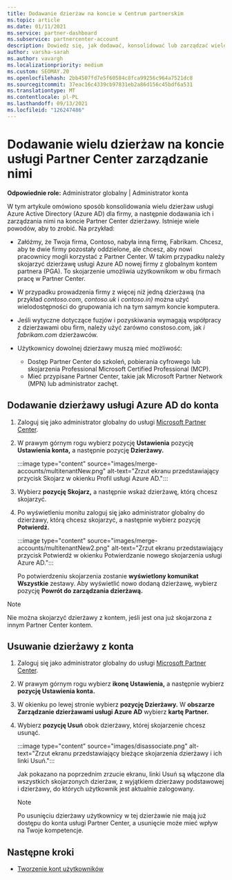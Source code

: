 ```yaml
---
title: Dodawanie dzierżaw na koncie w Centrum partnerskim
ms.topic: article
ms.date: 01/11/2021
ms.service: partner-dashboard
ms.subservice: partnercenter-account
description: Dowiedz się, jak dodawać, konsolidować lub zarządzać wieloma dzierżawami usługi Azure AD na koncie usługi Partner Center, i dowiedz się, dlaczego warto to zrobić.
author: varsha-sarah
ms.author: vavargh
ms.localizationpriority: medium
ms.custom: SEOMAY.20
ms.openlocfilehash: 2bb4507fd7e5f60584c8fca99256c964a7521dc8
ms.sourcegitcommit: 37eac16c4339cb97831eb2a86d156c45bdf6a531
ms.translationtype: MT
ms.contentlocale: pl-PL
ms.lasthandoff: 09/13/2021
ms.locfileid: "126247486"
---
```

# <a name="add-and-manage-multiple-tenants-in-your-partner-center-account"></a>Dodawanie wielu dzierżaw na koncie usługi Partner Center zarządzanie nimi


**Odpowiednie role:** Administrator globalny | Administrator konta

W tym artykule omówiono sposób konsolidowania wielu dzierżaw usługi Azure Active Directory (Azure AD) dla firmy, a następnie dodawania ich i zarządzania nimi na koncie Partner Center dzierżawy. Istnieje wiele powodów, aby to zrobić. Na przykład:

- Załóżmy, że Twoja firma, Contoso, nabyła inną firmę, Fabrikam. Chcesz, aby te dwie firmy pozostały oddzielone, ale chcesz, aby nowi pracownicy mogli korzystać z Partner Center. W takim przypadku należy skojarzyć dzierżawę usługi Azure AD nowej firmy z globalnym kontem partnera (PGA). To skojarzenie umożliwia użytkownikom w obu firmach pracę w Partner Center.

- W przypadku prowadzenia firmy z więcej niż jedną dzierżawą (na przykład *contoso.com*, *contoso.uk* i *contoso.in)* można użyć wielodostępności do grupowania ich na tym samym koncie komputera.

- Jeśli wytyczne dotyczące fuzjów i pozyskiwania wymagają współpracy z  dzierżawami obu firm, należy użyć zarówno constoso.com, jak *i fabrikam.com* dzierżawców.

- Użytkownicy dowolnej dzierżawy muszą mieć możliwość:
    * Dostęp Partner Center do szkoleń, pobierania cyfrowego lub skojarzenia Professional Microsoft Certified Professional (MCP).
    * Mieć przypisane Partner Center, takie jak Microsoft Partner Network (MPN) lub administrator zachęt.

## <a name="add-an-azure-ad-tenant-to-your-account"></a>Dodawanie dzierżawy usługi Azure AD do konta

1. Zaloguj się jako administrator globalny do usługi [Microsoft Partner Center](https://partner.microsoft.com/dashboard).

1. W prawym górnym rogu wybierz pozycję **Ustawienia** pozycję **Ustawienia konta,** a następnie pozycję **Dzierżawy.**
 
   :::image type="content" source="images/merge-accounts/multitenantNew.png" alt-text="Zrzut ekranu przedstawiający przycisk Skojarz w okienku Profil usługi Azure AD."::: 

1. Wybierz **pozycję Skojarz,** a następnie wskaż dzierżawę, którą chcesz skojarzyć.

1. Po wyświetleniu monitu zaloguj się jako administrator globalny do dzierżawy, którą chcesz skojarzyć, a następnie wybierz pozycję **Potwierdź.** 

   :::image type="content" source="images/merge-accounts/multitenantNew2.png" alt-text="Zrzut ekranu przedstawiający przycisk Potwierdź w okienku Potwierdzanie nowego skojarzenia usługi Azure AD."::: 

   Po potwierdzeniu skojarzenia zostanie **wyświetlony komunikat Wszystkie** zestawy. Aby wyświetlić nowo dodaną dzierżawę, wybierz pozycję **Powrót do zarządzania dzierżawą.** 
 
>[!NOTE]
>Nie można skojarzyć dzierżawy z kontem, jeśli jest ona już skojarzona z innym Partner Center kontem.


## <a name="remove-a-tenant-from-your-account"></a>Usuwanie dzierżawy z konta
 
1. Zaloguj się jako administrator globalny do usługi [Microsoft Partner Center](https://partner.microsoft.com/dashboard).

1. W prawym górnym rogu wybierz **ikonę Ustawienia,** a następnie wybierz **pozycję Ustawienia konta.**

1. W okienku po lewej stronie wybierz **pozycję Dzierżawy.** W **obszarze Zarządzanie dzierżawami usługi Azure AD** wybierz **kartę Partner.**
 
1. Wybierz **pozycję Usuń** obok dzierżawy, której skojarzenie chcesz usunąć.

   :::image type="content" source="images/disassociate.png" alt-text="Zrzut ekranu przedstawiający bieżące skojarzenia dzierżawy i ich linki Usuń.":::

   Jak pokazano na poprzednim  zrzucie ekranu, linki Usuń są włączone dla wszystkich skojarzonych dzierżaw, z wyjątkiem dzierżawy podstawowej i dzierżawy, do których użytkownik jest aktualnie zalogowany. 

   > [!NOTE]   
   > Po usunięciu dzierżawy użytkownicy w tej dzierżawie nie mają już dostępu do konta usługi Partner Center, a usunięcie może mieć wpływ na Twoje kompetencje. 

## <a name="next-steps"></a>Następne kroki

- [Tworzenie kont użytkowników](create-user-accounts-and-set-permissions.md)






